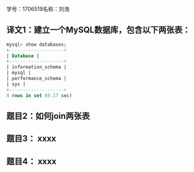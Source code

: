 学号：1706519名称：刘浩

## 译文1：建立一个MySQL数据库，包含以下两张表：
```sql
mysql> show databases; 
+--------------------+ 
| Database | 
+--------------------+ 
| information_schema | 
| mysql | 
| performance_schema | 
| sys | 
+--------------------+ 
4 rows in set (0.17 sec)
```

## 题目2：如何join两张表

## 题目3： xxxx

## 题目4： xxxx

